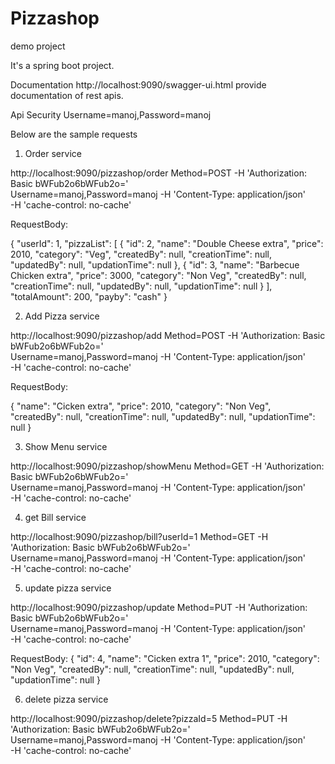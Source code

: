 # Pizzashop
demo project

It's a spring boot project.

Documentation
http://localhost:9090/swagger-ui.html  provide documentation of rest apis.

Api Security
Username=manoj,Password=manoj


Below are the sample requests

1) Order service

http://localhost:9090/pizzashop/order 
Method=POST
-H 'Authorization: Basic bWFub2o6bWFub2o=' \
Username=manoj,Password=manoj
-H 'Content-Type: application/json' \
-H 'cache-control: no-cache'

RequestBody:

{
    "userId": 1,
    "pizzaList": [
        {
            "id": 2,
            "name": "Double Cheese extra",
            "price": 2010,
            "category": "Veg",
            "createdBy": null,
            "creationTime": null,
            "updatedBy": null,
            "updationTime": null
        },
        {
            "id": 3,
            "name": "Barbecue Chicken extra",
            "price": 3000,
            "category": "Non Veg",
            "createdBy": null,
            "creationTime": null,
            "updatedBy": null,
            "updationTime": null
        }
    ],
    "totalAmount": 200,
    "payby": "cash"
}

2) Add Pizza service

http://localhost:9090/pizzashop/add 
Method=POST
-H 'Authorization: Basic bWFub2o6bWFub2o=' \
Username=manoj,Password=manoj
-H 'Content-Type: application/json' \
-H 'cache-control: no-cache'

RequestBody:

{
  "name": "Cicken extra",
  "price": 2010,
  "category": "Non Veg",
  "createdBy": null,
  "creationTime": null,
  "updatedBy": null,
  "updationTime": null
}
 
3) Show Menu service      

http://localhost:9090/pizzashop/showMenu 
Method=GET
-H 'Authorization: Basic bWFub2o6bWFub2o=' \
Username=manoj,Password=manoj
-H 'Content-Type: application/json' \
-H 'cache-control: no-cache'


4) get Bill service  
    
http://localhost:9090/pizzashop/bill?userId=1
Method=GET
-H 'Authorization: Basic bWFub2o6bWFub2o=' \
Username=manoj,Password=manoj
-H 'Content-Type: application/json' \
-H 'cache-control: no-cache'



5) update pizza service      

http://localhost:9090/pizzashop/update 
Method=PUT
-H 'Authorization: Basic bWFub2o6bWFub2o=' \
Username=manoj,Password=manoj
-H 'Content-Type: application/json' \
-H 'cache-control: no-cache'

RequestBody:
{
            "id": 4,
            "name": "Cicken extra 1",
            "price": 2010,
            "category": "Non Veg",
            "createdBy": null,
            "creationTime": null,
            "updatedBy": null,
            "updationTime": null
        }


6) delete pizza service      

http://localhost:9090/pizzashop/delete?pizzaId=5
Method=PUT
-H 'Authorization: Basic bWFub2o6bWFub2o=' \
Username=manoj,Password=manoj
-H 'Content-Type: application/json' \
-H 'cache-control: no-cache'
       
